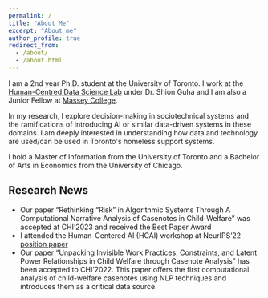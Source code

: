 ```yaml
---
permalink: /
title: "About Me"
excerpt: "About me"
author_profile: true
redirect_from: 
  - /about/
  - /about.html
---
```


I am a 2nd year Ph.D. student at the University of Toronto. I work at the [Human-Centred Data Science Lab](https://hcds-uoft.ca) under Dr. Shion Guha and I am also a Junior Fellow at [Massey College](https://www.masseycollege.ca). 

In my research, I explore decision-making in sociotechnical systems and the ramifications of introducing AI or similar data-driven systems in these domains. I am deeply interested in understanding how data and technology are used/can be used in Toronto's homeless support systems.

I hold a Master of Information from the University of Toronto and a Bachelor of Arts in Economics from the University of Chicago. 

## Research News
- Our paper “Rethinking “Risk” in Algorithmic Systems Through A Computational Narrative Analysis of Casenotes in Child-Welfare” was accepted at CHI’2023 and received the Best Paper Award 
- I attended the Human-Centered AI (HCAI) workshop at NeurIPS’22 [position paper](https://erinamoon.github.io/files/Future_for_AIGovernance.pdf)
- Our paper “Unpacking Invisible Work Practices, Constraints, and Latent Power Relationships in Child Welfare through Casenote Analysis” has been accepted to CHI’2022. This paper offers the first computational analysis of child-welfare casenotes using NLP techniques and introduces them as a critical data source.
